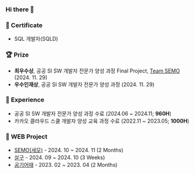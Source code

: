 ### Hi there 👋

### 🪪 Certificate
- SQL 개발자(SQLD)

### 🏆 Prize
- **최우수상**, 공공 SI SW 개발자 전문가 양성 과정 Final Project, [Team SEMO](https://github.com/Team-SE-MO) (2024. 11. 29)
- **우수인재상**, 공공 SI SW 개발자 전문가 양성 과정 (2024. 11. 29)

### 🏫 Experience
- 공공 SI SW 개발자 전문가 양성 과정 수료 (2024.06 ~ 2024.11; **960H**)
- 카카오 클라우드 스쿨 개발자 양성 교육 과정 수료 (2022.11 ~ 2023.05; **1000H**)

### 👾 WEB Project
- [SEMO(세모)](https://github.com/Team-SE-MO) - 2024. 10 ~ 2024. 11 (2 Months)
- [살구](https://github.com/Team-Apricot) - 2024. 09 ~ 2024. 10 (3 Weeks)
- [공기어때](https://github.com/Hows-the-Air-Today) - 2023. 02 ~ 2023. 04 (2 Months)

<!--
**IToriginal/IToriginal** is a ✨ _special_ ✨ repository because its `README.md` (this file) appears on your GitHub profile.

Here are some ideas to get you started:

- 🔭 I’m currently working on ...
- 🌱 I’m currently learning ...
- 👯 I’m looking to collaborate on ...
- 🤔 I’m looking for help with ...
- 💬 Ask me about ...
- 📫 How to reach me: ...
- 😄 Pronouns: ...
- ⚡ Fun fact: ...
-->
